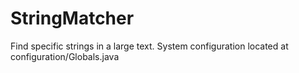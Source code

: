 # StringMatcher
Find specific strings in a large text.
System configuration located at configuration/Globals.java
